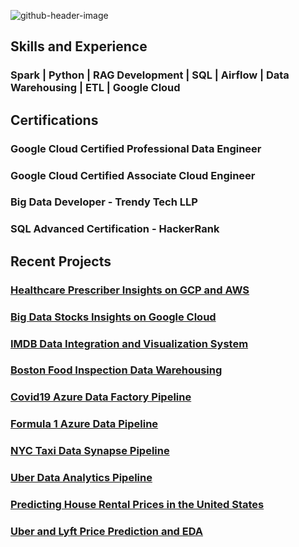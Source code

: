 
![github-header-image](https://github.com/pratik3848/pratik3848/assets/41427089/6a0694ac-1ace-41eb-9c7c-c12a5c75f097)

## Skills and Experience
### Spark | Python | RAG Development | SQL | Airflow | Data Warehousing | ETL | Google Cloud

## Certifications
### Google Cloud Certified Professional Data Engineer
### Google Cloud Certified Associate Cloud Engineer
### Big Data Developer - Trendy Tech LLP
### SQL Advanced Certification - HackerRank

## Recent Projects

### [Healthcare Prescriber Insights on GCP and AWS](https://github.com/pratik3848/Healthcare-Prescriber-Insights-on-GCP-and-AWS)
### [Big Data Stocks Insights on Google Cloud](https://github.com/pratik3848/Big-Data-Stock-Insights)
### [IMDB Data Integration and Visualization System](https://github.com/pratik3848/IMDB-Data-Integration-and-Visualization-System)
### [Boston Food Inspection Data Warehousing](https://github.com/pratik3848/BOSTON-FOOD-INSPECTION-DATA-WAREHOUSING-)
### [Covid19 Azure Data Factory Pipeline](https://github.com/pratik3848/Covid19-Prediction-and-Reporting)
### [Formula 1 Azure Data Pipeline](https://github.com/pratik3848/Formula1-Azure-Data-pipeline)
### [NYC Taxi Data Synapse Pipeline](https://github.com/pratik3848/NYC-Taxi-Data-Azure-Synapse-Pipeline)
### [Uber Data Analytics Pipeline](https://github.com/pratik3848/Uber-Data-Analytics-Pipeline)
### [Predicting House Rental Prices in the United States](https://github.com/pratik3848/US-House-Rent-Prediction)
### [Uber and Lyft Price Prediction and EDA](https://github.com/pratik3848/Uber-and-Lyft-Price-Prediction-and-EDA)



